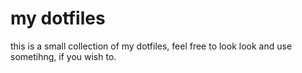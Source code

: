 my dotfiles
===========

this is a small collection of my dotfiles, feel free to look look and use sometihng, if you wish to.
